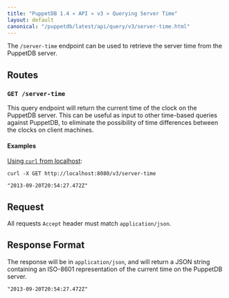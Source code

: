 ```yaml
---
title: "PuppetDB 1.4 » API » v3 » Querying Server Time"
layout: default
canonical: "/puppetdb/latest/api/query/v3/server-time.html"
---
```


[curl]: ../curl.html#using-curl-from-localhost-non-sslhttp

The `/server-time` endpoint can be used to retrieve the server time from the PuppetDB server.

## Routes

### `GET /server-time`

This query endpoint will return the current time of the clock on the PuppetDB
server.  This can be useful as input to other time-based queries against PuppetDB,
to eliminate the possibility of time differences between the clocks on client
machines.

#### Examples

[Using `curl` from localhost][curl]:

    curl -X GET http://localhost:8080/v3/server-time

    "2013-09-20T20:54:27.472Z"

## Request

All requests `Accept` header must match `application/json`.

## Response Format

The response will be in `application/json`, and will return a JSON string
containing an ISO-8601 representation of the current time on the PuppetDB server.

    "2013-09-20T20:54:27.472Z"
